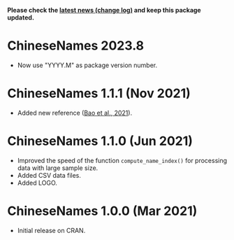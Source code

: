 **Please check the [latest news (change log)](https://psychbruce.github.io/bruceR/news/index.html) and keep this package updated.**

# ChineseNames 2023.8

-   Now use "YYYY.M" as package version number.

# ChineseNames 1.1.1 (Nov 2021)

-   Added new reference ([Bao et al., 2021](https://doi.org/10.3389/fpsyg.2021.731244)).

# ChineseNames 1.1.0 (Jun 2021)

-   Improved the speed of the function `compute_name_index()` for processing data with large sample size.
-   Added CSV data files.
-   Added LOGO.

# ChineseNames 1.0.0 (Mar 2021)

-   Initial release on CRAN.
